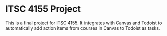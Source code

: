 # ITSC 4155 Project
This is a final project for ITSC 4155. It integrates with Canvas and Todoist to automatically add
action items from courses in Canvas to Todoist as tasks.
